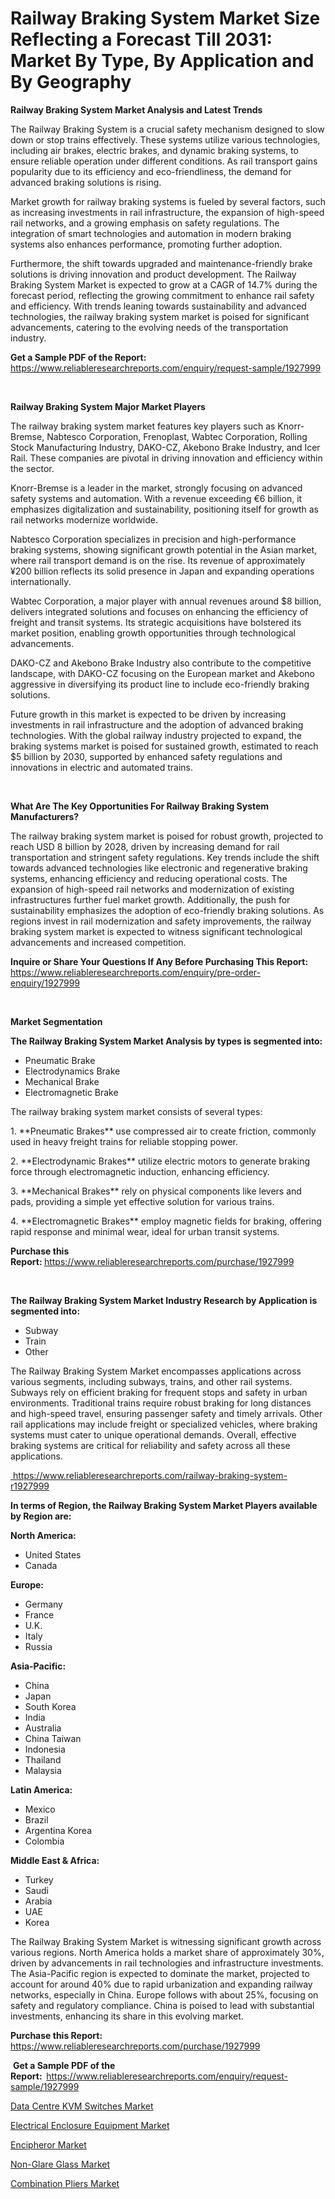 <p><h1>Railway Braking System Market Size Reflecting a Forecast Till 2031: Market By Type, By Application and By Geography</h1></p><p><strong>Railway Braking System Market Analysis and Latest Trends</strong></p>
<p><p>The Railway Braking System is a crucial safety mechanism designed to slow down or stop trains effectively. These systems utilize various technologies, including air brakes, electric brakes, and dynamic braking systems, to ensure reliable operation under different conditions. As rail transport gains popularity due to its efficiency and eco-friendliness, the demand for advanced braking solutions is rising. </p><p>Market growth for railway braking systems is fueled by several factors, such as increasing investments in rail infrastructure, the expansion of high-speed rail networks, and a growing emphasis on safety regulations. The integration of smart technologies and automation in modern braking systems also enhances performance, promoting further adoption.</p><p>Furthermore, the shift towards upgraded and maintenance-friendly brake solutions is driving innovation and product development. The Railway Braking System Market is expected to grow at a CAGR of 14.7% during the forecast period, reflecting the growing commitment to enhance rail safety and efficiency. With trends leaning towards sustainability and advanced technologies, the railway braking system market is poised for significant advancements, catering to the evolving needs of the transportation industry.</p></p>
<p><strong>Get a Sample PDF of the Report:&nbsp;</strong> <a href="https://www.reliableresearchreports.com/enquiry/request-sample/1927999?utm_campaign=1735&utm_medium=2&utm_source=Github&utm_content=ia&utm_term=25102024&utm_id=railway-braking-system">https://www.reliableresearchreports.com/enquiry/request-sample/1927999</a></p>
<p>&nbsp;</p>
<p><strong>Railway Braking System Major Market Players</strong></p>
<p><p>The railway braking system market features key players such as Knorr-Bremse, Nabtesco Corporation, Frenoplast, Wabtec Corporation, Rolling Stock Manufacturing Industry, DAKO-CZ, Akebono Brake Industry, and Icer Rail. These companies are pivotal in driving innovation and efficiency within the sector.</p><p>Knorr-Bremse is a leader in the market, strongly focusing on advanced safety systems and automation. With a revenue exceeding €6 billion, it emphasizes digitalization and sustainability, positioning itself for growth as rail networks modernize worldwide.</p><p>Nabtesco Corporation specializes in precision and high-performance braking systems, showing significant growth potential in the Asian market, where rail transport demand is on the rise. Its revenue of approximately ¥200 billion reflects its solid presence in Japan and expanding operations internationally.</p><p>Wabtec Corporation, a major player with annual revenues around $8 billion, delivers integrated solutions and focuses on enhancing the efficiency of freight and transit systems. Its strategic acquisitions have bolstered its market position, enabling growth opportunities through technological advancements.</p><p>DAKO-CZ and Akebono Brake Industry also contribute to the competitive landscape, with DAKO-CZ focusing on the European market and Akebono aggressive in diversifying its product line to include eco-friendly braking solutions. </p><p>Future growth in this market is expected to be driven by increasing investments in rail infrastructure and the adoption of advanced braking technologies. With the global railway industry projected to expand, the braking systems market is poised for sustained growth, estimated to reach $5 billion by 2030, supported by enhanced safety regulations and innovations in electric and automated trains.</p></p>
<p>&nbsp;</p>
<p><strong>What Are The Key Opportunities For Railway Braking System Manufacturers?</strong></p>
<p><p>The railway braking system market is poised for robust growth, projected to reach USD 8 billion by 2028, driven by increasing demand for rail transportation and stringent safety regulations. Key trends include the shift towards advanced technologies like electronic and regenerative braking systems, enhancing efficiency and reducing operational costs. The expansion of high-speed rail networks and modernization of existing infrastructures further fuel market growth. Additionally, the push for sustainability emphasizes the adoption of eco-friendly braking solutions. As regions invest in rail modernization and safety improvements, the railway braking system market is expected to witness significant technological advancements and increased competition.</p></p>
<p><strong>Inquire or Share Your Questions If Any Before Purchasing This Report:</strong> <a href="https://www.reliableresearchreports.com/enquiry/pre-order-enquiry/1927999?utm_campaign=1735&utm_medium=2&utm_source=Github&utm_content=ia&utm_term=25102024&utm_id=railway-braking-system">https://www.reliableresearchreports.com/enquiry/pre-order-enquiry/1927999</a></p>
<p>&nbsp;</p>
<p><strong>Market Segmentation</strong></p>
<p><strong>The Railway Braking System Market Analysis by types is segmented into:</strong></p>
<p><ul><li>Pneumatic Brake</li><li>Electrodynamics Brake</li><li>Mechanical Brake</li><li>Electromagnetic Brake</li></ul></p>
<p><p>The railway braking system market consists of several types: </p><p>1. **Pneumatic Brakes** use compressed air to create friction, commonly used in heavy freight trains for reliable stopping power. </p><p>2. **Electrodynamic Brakes** utilize electric motors to generate braking force through electromagnetic induction, enhancing efficiency. </p><p>3. **Mechanical Brakes** rely on physical components like levers and pads, providing a simple yet effective solution for various trains. </p><p>4. **Electromagnetic Brakes** employ magnetic fields for braking, offering rapid response and minimal wear, ideal for urban transit systems.</p></p>
<p><strong>Purchase this Report:&nbsp;</strong><a href="https://www.reliableresearchreports.com/purchase/1927999?utm_campaign=1735&utm_medium=2&utm_source=Github&utm_content=ia&utm_term=25102024&utm_id=railway-braking-system">https://www.reliableresearchreports.com/purchase/1927999</a></p>
<p>&nbsp;</p>
<p><strong>The Railway Braking System Market Industry Research by Application is segmented into:</strong></p>
<p><ul><li>Subway</li><li>Train</li><li>Other</li></ul></p>
<p><p>The Railway Braking System Market encompasses applications across various segments, including subways, trains, and other rail systems. Subways rely on efficient braking for frequent stops and safety in urban environments. Traditional trains require robust braking for long distances and high-speed travel, ensuring passenger safety and timely arrivals. Other rail applications may include freight or specialized vehicles, where braking systems must cater to unique operational demands. Overall, effective braking systems are critical for reliability and safety across all these applications.</p></p>
<p><a href="https://www.reliableresearchreports.com/railway-braking-system-r1927999?utm_campaign=1735&utm_medium=2&utm_source=Github&utm_content=ia&utm_term=25102024&utm_id=railway-braking-system">&nbsp;https://www.reliableresearchreports.com/railway-braking-system-r1927999</a></p>
<p><strong>In terms of Region, the Railway Braking System Market Players available by Region are:</strong></p>
<p>
    <p> <strong> North America: </strong>
        <ul>
            <li>United States</li>
            <li>Canada</li>
        </ul>
        </p> 
    <p> <strong> Europe: </strong>
        <ul>
            <li>Germany</li>
            <li>France</li>
            <li>U.K.</li>
            <li>Italy</li>
            <li>Russia</li>
        </ul>
        </p> 
    <p> <strong> Asia-Pacific: </strong>
        <ul>
            <li>China</li>
            <li>Japan</li>
            <li>South Korea</li>
            <li>India</li>
            <li>Australia</li>
            <li>China Taiwan</li>
            <li>Indonesia</li>
            <li>Thailand</li>
            <li>Malaysia</li>
        </ul>
        </p> 
    <p> <strong> Latin America: </strong>
        <ul>
            <li>Mexico</li>
            <li>Brazil</li>
            <li>Argentina Korea</li>
            <li>Colombia</li>
        </ul>
        </p> 
    <p> <strong> Middle East & Africa: </strong>
        <ul>
            <li>Turkey</li>
            <li>Saudi</li>
            <li>Arabia</li>
            <li>UAE</li>
            <li>Korea</li>
        </ul>
    </p>
    </p>
<p><p>The Railway Braking System Market is witnessing significant growth across various regions. North America holds a market share of approximately 30%, driven by advancements in rail technologies and infrastructure investments. The Asia-Pacific region is expected to dominate the market, projected to account for around 40% due to rapid urbanization and expanding railway networks, especially in China. Europe follows with about 25%, focusing on safety and regulatory compliance. China is poised to lead with substantial investments, enhancing its share in this evolving market.</p></p>
<p><strong>Purchase this Report: </strong><a href="https://www.reliableresearchreports.com/purchase/1927999?utm_campaign=1735&utm_medium=2&utm_source=Github&utm_content=ia&utm_term=25102024&utm_id=railway-braking-system">https://www.reliableresearchreports.com/purchase/1927999</a></p>
<p>&nbsp;<strong>Get a Sample PDF of the Report:&nbsp;&nbsp;</strong><a href="https://www.reliableresearchreports.com/enquiry/request-sample/1927999?utm_campaign=1735&utm_medium=2&utm_source=Github&utm_content=ia&utm_term=25102024&utm_id=railway-braking-system">https://www.reliableresearchreports.com/enquiry/request-sample/1927999</a></p>
<p><strong></strong></p>
<p><p><a href="https://www.linkedin.com/pulse/data-centre-kvm-switches-market-size-status-forecast-2024-2031-kehge?utm_campaign=1735&utm_medium=2&utm_source=Github&utm_content=ia&utm_term=25102024&utm_id=railway-braking-system">Data Centre KVM Switches Market</a></p><p><a href="https://www.linkedin.com/pulse/electrical-enclosure-equipment-market-shifts-strategic-3swjf?utm_campaign=1735&utm_medium=2&utm_source=Github&utm_content=ia&utm_term=25102024&utm_id=railway-braking-system">Electrical Enclosure Equipment Market</a></p><p><a href="https://www.linkedin.com/pulse/encipheror-market-industry-landscape-growth-trajectories-global-19efc?utm_campaign=1735&utm_medium=2&utm_source=Github&utm_content=ia&utm_term=25102024&utm_id=railway-braking-system">Encipheror Market</a></p><p><a href="https://www.linkedin.com/pulse/non-glare-glass-market-size-segmentation-trends-growth-e61tc?utm_campaign=1735&utm_medium=2&utm_source=Github&utm_content=ia&utm_term=25102024&utm_id=railway-braking-system">Non-Glare Glass Market</a></p><p><a href="https://github.com/lawriesievelwij/Market-Research-Report-List-1/blob/main/combination-pliers-market.md?utm_campaign=1735&utm_medium=2&utm_source=Github&utm_content=ia&utm_term=25102024&utm_id=railway-braking-system">Combination Pliers Market</a></p></p>